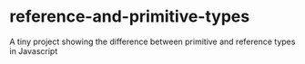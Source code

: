 # reference-and-primitive-types

A tiny project showing the difference between primitive and reference types in Javascript
